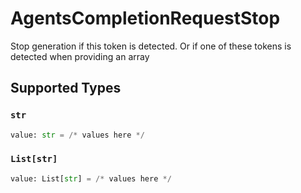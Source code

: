# AgentsCompletionRequestStop

Stop generation if this token is detected. Or if one of these tokens is detected when providing an array


## Supported Types

### `str`

```python
value: str = /* values here */
```

### `List[str]`

```python
value: List[str] = /* values here */
```

